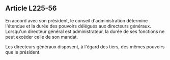 Article L225-56
----
En accord avec son président, le conseil d'administration détermine l'étendue et
la durée des pouvoirs délégués aux directeurs généraux. Lorsqu'un directeur
général est administrateur, la durée de ses fonctions ne peut excéder celle de
son mandat.

Les directeurs généraux disposent, à l'égard des tiers, des mêmes pouvoirs que
le président.
